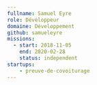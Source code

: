 ```yaml
---
fullname: Samuel Eyre
role: Développeur
domaine: Développement
github: samueleyre
missions:
  - start: 2018-11-05
    end: 2020-02-28
    status: independent
startups:
    - preuve-de-covoiturage
---
```


